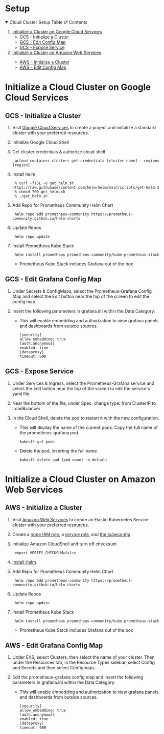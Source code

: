 # Setup

<!-- SETUP TABLE OF CONTENTS -->
<details open="open">
  <summary>Cloud Cluster Setup Table of Contents</summary>
  <ol>
    <li>
      <a href="#initialize-a-cloud-cluster-on-google-cloud-services">Initialize a Cluster on Google Cloud Services</a>
      <ul>
        <li><a href="#gcs---initialize-a-cluster">GCS - Initialize a Cluster</a></li>
        <li><a href="#gcs---edit-grafana-config-map">GCS - Edit Config Map</a></li>
        <li><a href="#gcs---expose-service">GCS - Expose Service</a></li>
      </ul>
    </li>
    <li><a href="#initialize-a-cloud-cluster-on-amazon-web-services">Initialize a Cluster on Amazon Web Services</li>
      <ul>
        <li><a href="#aws---initialize-a-cluster">AWS - Initialize a Cluster</a></li>
        <li><a href="#aws---edit-grafana-config-map">AWS - Edit Config Map</a></li>
      </ul>
  </ol>
</details>


# Initialize a Cloud Cluster on Google Cloud Services
## GCS - Initialize a Cluster
1. Visit [Google Cloud Services](https://console.cloud.google.com/kubernetes/) to create a project and initialize a standard cluster with your preferred resources.


2. Initialize Google Cloud Shell
        
3. Get cluster credentials & authorize cloud shell

        gcloud container clusters get-credentials [cluster name] --region=[region]

4. Install helm

        % curl -fsSL -o get_helm.sh https://raw.githubusercontent.com/helm/helm/main/scripts/get-helm-3
      	% chmod 700 get_helm.sh
        % ./get_helm.sh


5. Add Repo for Prometheus Community Helm Chart

        helm repo add prometheus-community https://prometheus-community.github.io/helm-charts 

6. Update Repos

        helm repo update 

7. Install Prometheus Kube Stack

        helm install prometheus prometheus-community/kube-prometheus-stack 
    * Prometheus Kube Stack includes Grafana out of the box


## GCS - Edit Grafana Config Map

1. Under Secrets & ConfigMaps, select the Prometheus-Grafana Config Map and select the Edit button near the top of the screen to edit the config map.

2. Insert the following parameters in grafana.ini within the Data Category:
    * This will enable embedding and authorization to view grafana panels and dashboards from outside sources.

          [security]
          allow_embedding: true
          [auth.anonymous]
          enabled: true
          [dataproxy]
          timeout: 600
        
## GCS - Expose Service

1. Under Services & Ingress, select the Prometheus-Grafana service and select the Edit button near the top of the screen to edit the service's yaml file. 

2. Near the bottom of the file, under Spec, change type: from ClusterIP to LoadBalancer

3. In the Cloud Shell, delete the pod to restart it with the new configuration.
    * This will display the name of the current pods. Copy the full name of the prometheus-grafana pod.
    
          kubectl get pods
    * Delete the pod, inserting the full name.
    
          kubectl delete pod [pod name] -n default

# Initialize a Cloud Cluster on Amazon Web Services
## AWS - Initialize a Cluster
1. Visit [Amazon Web Services](https://aws.amazon.com/eks/) to create an Elastic Kubernetes Service cluster with your preferred resources.

2. Create a [node IAM role](https://docs.aws.amazon.com/eks/latest/userguide/create-node-role.html#create-worker-node-role), a [service role](https://docs.aws.amazon.com/eks/latest/userguide/service_IAM_role.html#create-service-role), and [the kubeconfig](https://docs.aws.amazon.com/eks/latest/userguide/create-kubeconfig.html).


3. Initialize Amazon CloudShell and turn off checksum.

        export VERIFY_CHECKSUM=false

4. [Install Helm](https://docs.aws.amazon.com/eks/latest/userguide/helm.html).        

5. Add Repo for Prometheus Community Helm Chart

        helm repo add prometheus-community https://prometheus-community.github.io/helm-charts 

6. Update Repos

        helm repo update 

7. Install Prometheus Kube Stack

        helm install prometheus prometheus-community/kube-prometheus-stack 
    * Prometheus Kube Stack includes Grafana out of the box


## AWS - Edit Grafana Config Map

1. Under EKS, select Clusters, then select the name of your cluster. Then under the Resources tab, in the Resource Types sidebar, select Config and Secrets and then select Configmaps.

2. Edit the prometheus-grafana config map and insert the following parameters in grafana.ini within the Data Category:
    * This will enable embedding and authorization to view grafana panels and dashboards from outside sources.

          [security]
          allow_embedding: true
          [auth.anonymous]
          enabled: true
          [dataproxy]
          timeout: 600